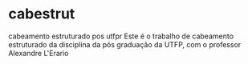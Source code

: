 # cabestrut
cabeamento estruturado pos utfpr
Este é o trabalho de cabeamento estruturado da disciplina da pós graduação da UTFP, com o professor Alexandre L'Erario
